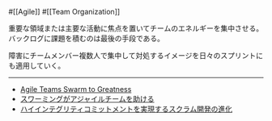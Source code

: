 #[[Agile]] #[[Team Organization]]

重要な領域または主要な活動に焦点を置いてチームのエネルギーを集中させる。バックログに課題を積むのは最後の手段である。

障害にチームメンバー複数人で集中して対処するイメージを日々のスプリントにも適用していく。

---

- [Agile Teams Swarm to Greatness](https://brainslink.com/2013/01/agile-teams-swarm-to-greatness/)
- [スワーミングがアジャイルチームを助ける](https://www.infoq.com/jp/news/2013/03/swarming-agile-teams-deliver/)
- [ハイインテグリティコミットメントを実現するスクラム開発の進化](https://speakerdeck.com/kaelaela/evolution-of-scrum-for-high-integrity-commitment)